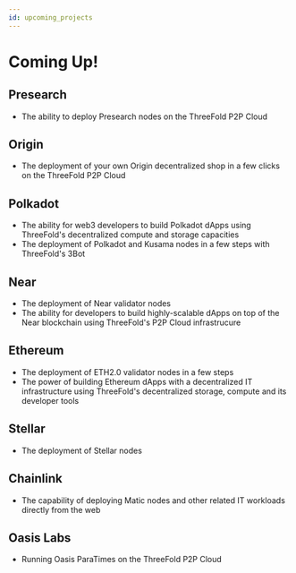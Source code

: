 ```yaml
---
id: upcoming_projects
---
```


# Coming Up!

## Presearch

- The ability to deploy Presearch nodes on the ThreeFold P2P Cloud

## Origin

 - The deployment of your own Origin decentralized shop in a few clicks on the ThreeFold P2P Cloud

## Polkadot

 - The ability for web3 developers to build Polkadot dApps using ThreeFold's decentralized compute and storage capacities
 - The deployment of Polkadot and Kusama nodes in a few steps with ThreeFold's 3Bot

## Near

 - The deployment of Near validator nodes 
 - The ability for developers to build highly-scalable dApps on top of the Near blockchain using ThreeFold's P2P Cloud infrastrucure
 
## Ethereum

- The deployment of ETH2.0 validator nodes in a few steps
- The power of building Ethereum dApps with a decentralized IT infrastructure using ThreeFold's decentralized storage, compute and its developer tools

## Stellar 

- The deployment of Stellar nodes

## Chainlink 

- The capability of deploying Matic nodes and other related IT workloads directly from the web

## Oasis Labs 

- Running Oasis ParaTimes on the ThreeFold P2P Cloud